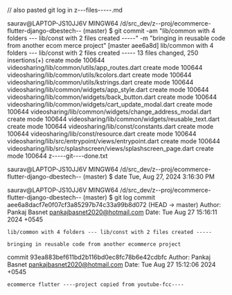 
// also pasted git log in z---files-----.md 

saurav@LAPTOP-JS10JJ6V MINGW64 /d/src_dev/z--proj/ecommerce-flutter-django-dbestech-- (master)
$ git commit -am "lib/common with 4 folders --- lib/const with 2 files created -----" -m "bringing in reusable code from another ecom
merce project"
[master aee6a8d] lib/common with 4 folders --- lib/const with 2 files created -----
 13 files changed, 250 insertions(+)
 create mode 100644 videosharing/lib/common/utils/app_routes.dart
 create mode 100644 videosharing/lib/common/utils/kcolors.dart
 create mode 100644 videosharing/lib/common/utils/kstrings.dart
 create mode 100644 videosharing/lib/common/widgets/app_style.dart
 create mode 100644 videosharing/lib/common/widgets/back_button.dart
 create mode 100644 videosharing/lib/common/widgets/cart_update_modal.dart
 create mode 100644 videosharing/lib/common/widgets/change_address_modal.dart
 create mode 100644 videosharing/lib/common/widgets/reusable_text.dart
 create mode 100644 videosharing/lib/const/constants.dart
 create mode 100644 videosharing/lib/const/resource.dart
 create mode 100644 videosharing/lib/src/entrypoint/views/entrypoint.dart
 create mode 100644 videosharing/lib/src/splashscreen/views/splashscreen_page.dart
 create mode 100644 z-----git----done.txt

saurav@LAPTOP-JS10JJ6V MINGW64 /d/src_dev/z--proj/ecommerce-flutter-django-dbestech-- (master)
$ date
Tue, Aug 27, 2024  3:16:30 PM

saurav@LAPTOP-JS10JJ6V MINGW64 /d/src_dev/z--proj/ecommerce-flutter-django-dbestech-- (master)
$ git log
commit aee6a8dacf7e0f07cf3a85297b74c33a99b8d072 (HEAD -> master)
Author: Pankaj Basnet <pankajbasnet2020@hotmail.com>
Date:   Tue Aug 27 15:16:11 2024 +0545

    lib/common with 4 folders --- lib/const with 2 files created -----

    bringing in reusable code from another ecommerce project

commit 93ea883bef611bd2b116bd0ec8fc78b6e42cdbfc
Author: Pankaj Basnet <pankajbasnet2020@hotmail.com>
Date:   Tue Aug 27 15:12:06 2024 +0545

    ecommerce flutter ----project copied from youtube-fcc----